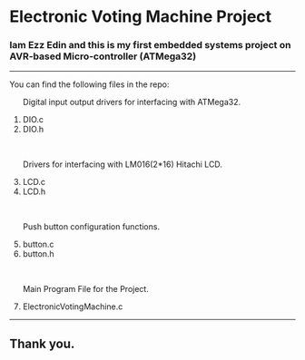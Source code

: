 <h1>Electronic Voting Machine Project</h1>
<h3>Iam Ezz Edin and this is my first embedded systems project on AVR-based Micro-controller (ATMega32)</h3>
<hr>
<p>You can find the following files in the repo: <p>
<ol>
  <p>Digital input output drivers for interfacing with ATMega32.</p>
  <li>DIO.c</li>
  <li>DIO.h</li>
</ol>
<br>
<ol start='3'>
  <p>Drivers for interfacing with LM016(2*16) Hitachi LCD.</p>
  <li>LCD.c</li>
  <li>LCD.h</li>
</ol>
<br>
<ol start='5'>
  <p>Push button configuration functions.</p>
  <li>button.c</li>
  <li>button.h</li>
</ol>
<br>
<ol start='7'>
  <p>Main Program File for the Project.</p>
  <li>ElectronicVotingMachine.c</li>
</ol>
<hr>
<h2>Thank you.</h2>
<br>
